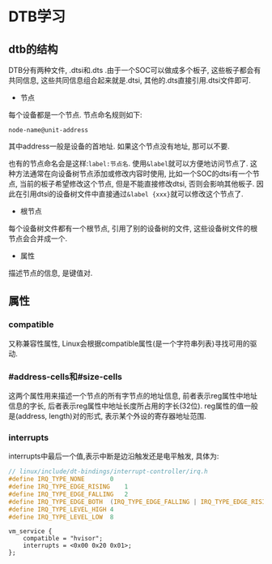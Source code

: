 # DTB学习

## dtb的结构

DTB分有两种文件, .dtsi和.dts .由于一个SOC可以做成多个板子, 这些板子都会有共同信息, 这些共同信息组合起来就是.dtsi, 其他的.dts直接引用.dtsi文件即可. 

* 节点

每个设备都是一个节点. 节点命名规则如下:

```
node-name@unit-address
```

其中address一般是设备的首地址. 如果这个节点没有地址, 那可以不要. 

也有的节点命名会是这样:`label:节点名`. 使用`&label`就可以方便地访问节点了. 这种方法通常在向设备树节点添加或修改内容时使用, 比如一个SOC的dtsi有一个节点, 当前的板子希望修改这个节点, 但是不能直接修改dtsi, 否则会影响其他板子. 因此在引用dtsi的设备树文件中直接通过`&label {xxx}`就可以修改这个节点了. 

* 根节点

每个设备树文件都有一个根节点, 引用了别的设备树的文件, 这些设备树文件的根节点会合并成一个.

* 属性

描述节点的信息, 是键值对. 

## 属性

### compatible

又称兼容性属性, Linux会根据compatible属性(是一个字符串列表)寻找可用的驱动. 

### #address-cells和#size-cells

这两个属性用来描述一个节点的所有字节点的地址信息, 前者表示reg属性中地址信息的字长, 后者表示reg属性中地址长度所占用的字长(32位). reg属性的值一般是(address, length)对的形式, 表示某个外设的寄存器地址范围. 



### interrupts

interrupts中最后一个值,表示中断是边沿触发还是电平触发, 具体为:

```c
// linux/include/dt-bindings/interrupt-controller/irq.h
#define IRQ_TYPE_NONE		0
#define IRQ_TYPE_EDGE_RISING	1
#define IRQ_TYPE_EDGE_FALLING	2
#define IRQ_TYPE_EDGE_BOTH	(IRQ_TYPE_EDGE_FALLING | IRQ_TYPE_EDGE_RISING)
#define IRQ_TYPE_LEVEL_HIGH	4
#define IRQ_TYPE_LEVEL_LOW	8
```

	vm_service {
		compatible = "hvisor";
		interrupts = <0x00 0x20 0x01>;
	};